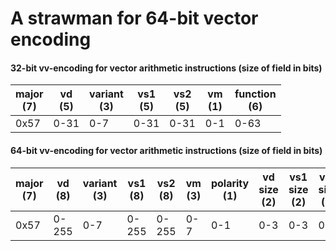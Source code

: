 # A strawman for 64-bit vector encoding

#### 32-bit vv-encoding for vector arithmetic instructions (size of field in bits)

| major <br> (7) | vd <br> (5) | variant <br> (3) | vs1 <br> (5) | vs2 <br> (5) | vm <br> (1) | function <br> (6) |
|----------------|-------------|------------------|--------------|--------------|-------------|-------------------|          
| 0x57           |  0-31       | 0-7              | 0-31         | 0-31         | 0-1         | 0-63              |

#### 64-bit vv-encoding for vector arithmetic instructions (size of field in bits)

| major <br> (7) | vd <br> (8) | variant <br> (3) | vs1 <br> (8) | vs2 <br> (8) | vm <br> (3) | polarity <br> (1) | vd size <br> (2) | vs1 size <br> (2) | vs2 size <br> (2) | LMUL <br> (3) | vtma <br> (2) | vrnd <br> (2) |function <br> (6) | suffix <br> (7) | 
|----------------|-------------|------------------|--------------|--------------|-------------|-------------------|------------------|-------------------|-------------------|---------------|---------------|---------------|------------------|-----------------|          
| 0x57           |  0-255      | 0-7              | 0-255        | 0-255        | 0-7         | 0-1               | 0-3              | 0-3               | 0-3               | 0-7           | 0-3           | 0-3           | bbbnnn           | 1111111         |
